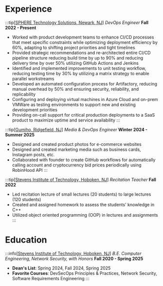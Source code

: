 # Experience

:::tip[[SPHERE Technology Solutions, Newark, NJ](https://sphereco.com/)]
*DevOps Engineer* 
**Fall 2022 - Present**
- Worked with product development teams to enhance CI/CD processes that meet specific constraints while optimizing deployment efficiency by 60%, adapting to shifting project priorities and tight timelines
- Provided strategic recommendations and re-architected entire CI/CD pipeline structure reducing build time by up to 90% and reducing delivery time by over 50% utilizing GitHub Actions and Jenkins
- Identified and implemented improvements to unit testing workflow, reducing testing time by 30% by utilizing a matrix strategy to enable parallel workstreams
- Developed an automated configuration process for Artifactory, reducing manual overhead by 50% and ensuring security, reliability, and replicability
- Configuring and deploying virtual machines in Azure Cloud and on-prem VMWare as testing environments to support new and existing development priorities
- Providing on-call support for critical production deployments to a SaaS product to maximize uptime and service availability
:::

:::tip[[Gumiho, Ridgefield, NJ](https://www.gumihollc.com/)]
*Media & DevOps Engineer* 
**Winter 2024 - Summer 2025**
- Designed and created product photos for e-commerce websites
- Designed and created marketing media such as business cards, Instagram posts, etc.
- Collaborated with founder to create GitHub workflows for automatically calling account and cryptocurrency bid prices periodically using RobinHood API
:::

:::tip[[Stevens Institute of Technology, Hoboken, NJ](https://www.stevens.edu/)]
*Recitation Teacher* 
**Fall 2022**
- Led recitation lecture of small lectures (20 students) to large lectures (120 students)
- Created and assigned homework to assess the students' knowledge in C++
- Utilized object oriented programming (OOP) in lectures and assignments 
:::

# Education
:::info[[Stevens Institute of Technology, Hoboken, NJ](https://www.stevens.edu/)]
*B.E. Computer Engineering, Network Security, with Honors*
**Fall 2020 - Spring 2025**
- **Dean's List**: Spring 2024, Fall 2024, Spring 2025
- **Favorite Courses**: DevSecOps Principles & Practices, Network Security, Software Requirements Engineering
:::